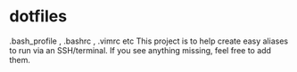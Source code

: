 # dotfiles
.bash_profile , .bashrc , .vimrc etc
This project is to help create easy aliases to run via an SSH/terminal. If you see anything missing, feel free to add them.

